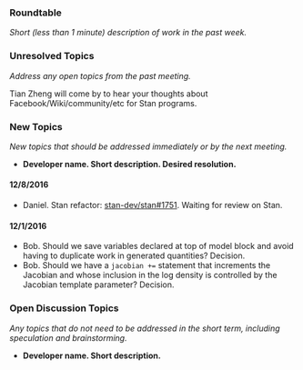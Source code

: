 ### Roundtable
_Short (less than 1 minute) description of work in the past week._

### Unresolved Topics
_Address any open topics from the past meeting._

Tian Zheng will come by to hear your thoughts about Facebook/Wiki/community/etc for Stan programs.

### New Topics
_New topics that should be addressed immediately or by the next
meeting._

* __Developer name.  Short description.  Desired resolution.__

#### 12/8/2016

* Daniel. Stan refactor: [stan-dev/stan#1751](https://github.com/stan-dev/stan/issues/1751). Waiting for review on Stan.


#### 12/1/2016

* Bob.  Should we save variables declared at top of model block and avoid having to duplicate work in generated quantities?  Decision.
* Bob.  Should we have a `jacobian +=` statement that increments the Jacobian and whose inclusion in the log density is controlled by the Jacobian template parameter?  Decision.


### Open Discussion Topics
_Any topics that do not need to be addressed in the short term,
including speculation and brainstorming._

* __Developer name.  Short description.__

